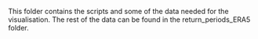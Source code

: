 

This folder contains the scripts and some of the data needed for the visualisation. 
The rest of the data can be found in the return_periods_ERA5 folder. 
